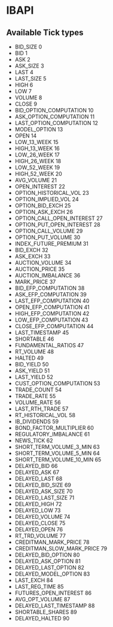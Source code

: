 IBAPI
======

Available Tick types
-------------------------
- BID_SIZE 0
- BID 1
- ASK 2
- ASK_SIZE 3
- LAST 4
- LAST_SIZE 5
- HIGH 6
- LOW 7
- VOLUME 8
- CLOSE 9
- BID_OPTION_COMPUTATION 10
- ASK_OPTION_COMPUTATION 11
- LAST_OPTION_COMPUTATION 12
- MODEL_OPTION 13
- OPEN 14
- LOW_13_WEEK 15
- HIGH_13_WEEK 16
- LOW_26_WEEK 17
- HIGH_26_WEEK 18
- LOW_52_WEEK 19
- HIGH_52_WEEK 20
- AVG_VOLUME 21
- OPEN_INTEREST 22
- OPTION_HISTORICAL_VOL 23
- OPTION_IMPLIED_VOL 24
- OPTION_BID_EXCH 25
- OPTION_ASK_EXCH 26
- OPTION_CALL_OPEN_INTEREST 27
- OPTION_PUT_OPEN_INTEREST 28
- OPTION_CALL_VOLUME 29
- OPTION_PUT_VOLUME 30
- INDEX_FUTURE_PREMIUM 31
- BID_EXCH 32
- ASK_EXCH 33
- AUCTION_VOLUME 34
- AUCTION_PRICE 35
- AUCTION_IMBALANCE 36
- MARK_PRICE 37
- BID_EFP_COMPUTATION 38
- ASK_EFP_COMPUTATION 39
- LAST_EFP_COMPUTATION 40
- OPEN_EFP_COMPUTATION 41
- HIGH_EFP_COMPUTATION 42
- LOW_EFP_COMPUTATION 43
- CLOSE_EFP_COMPUTATION 44
- LAST_TIMESTAMP 45
- SHORTABLE 46
- FUNDAMENTAL_RATIOS 47
- RT_VOLUME 48
- HALTED 49
- BID_YIELD 50
- ASK_YIELD 51
- LAST_YIELD 52
- CUST_OPTION_COMPUTATION 53
- TRADE_COUNT 54
- TRADE_RATE 55
- VOLUME_RATE 56
- LAST_RTH_TRADE 57
- RT_HISTORICAL_VOL 58
- IB_DIVIDENDS 59
- BOND_FACTOR_MULTIPLIER 60
- REGULATORY_IMBALANCE 61
- NEWS_TICK 62
- SHORT_TERM_VOLUME_3_MIN 63
- SHORT_TERM_VOLUME_5_MIN 64
- SHORT_TERM_VOLUME_10_MIN 65
- DELAYED_BID 66
- DELAYED_ASK 67
- DELAYED_LAST 68
- DELAYED_BID_SIZE 69
- DELAYED_ASK_SIZE 70
- DELAYED_LAST_SIZE 71
- DELAYED_HIGH 72
- DELAYED_LOW 73
- DELAYED_VOLUME 74
- DELAYED_CLOSE 75
- DELAYED_OPEN 76
- RT_TRD_VOLUME 77
- CREDITMAN_MARK_PRICE 78
- CREDITMAN_SLOW_MARK_PRICE 79
- DELAYED_BID_OPTION 80
- DELAYED_ASK_OPTION 81
- DELAYED_LAST_OPTION 82
- DELAYED_MODEL_OPTION 83
- LAST_EXCH 84
- LAST_REG_TIME 85
- FUTURES_OPEN_INTEREST 86
- AVG_OPT_VOLUME 87
- DELAYED_LAST_TIMESTAMP 88
- SHORTABLE_SHARES 89
- DELAYED_HALTED 90
